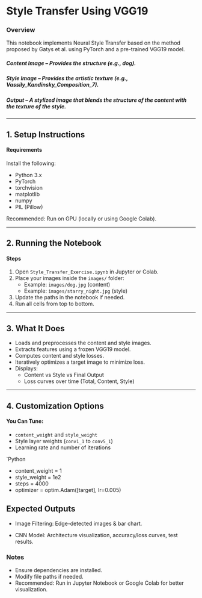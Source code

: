 # Style Transfer Using VGG19

### Overview
This notebook implements Neural Style Transfer based on the method proposed by Gatys et al. using PyTorch and a pre-trained VGG19 model.

##### Content Image – Provides the structure (e.g., dog).
##### Style Image – Provides the artistic texture (e.g., Vassily_Kandinsky_Composition_7).
##### Output – A stylized image that blends the structure of the content with the texture of the style.

---

## 1. Setup Instructions

#### Requirements
Install the following:
- Python 3.x
- PyTorch
- torchvision
- matplotlib
- numpy
- PIL (Pillow)

Recommended: Run on GPU (locally or using Google Colab).

---

## 2. Running the Notebook

#### Steps
1. Open `Style_Transfer_Exercise.ipynb` in Jupyter or Colab.
2. Place your images inside the `images/` folder:
   - Example: `images/dog.jpg` (content)
   - Example: `images/starry_night.jpg` (style)
3. Update the paths in the notebook if needed.
4. Run all cells from top to bottom.

---

## 3. What It Does

- Loads and preprocesses the content and style images.
- Extracts features using a frozen VGG19 model.
- Computes content and style losses.
- Iteratively optimizes a target image to minimize loss.
- Displays:
  - Content vs Style vs Final Output
  - Loss curves over time (Total, Content, Style)

---

## 4. Customization Options

#### You Can Tune:
- `content_weight` and `style_weight`
- Style layer weights (`conv1_1` to `conv5_1`)
- Learning rate and number of iterations

`Python
- content_weight = 1
- style_weight = 1e2
- steps = 4000
- optimizer = optim.Adam([target], lr=0.005)

## Expected Outputs
- Image Filtering: Edge-detected images & bar chart.


- CNN Model: Architecture visualization, accuracy/loss curves, test results.

### Notes
- Ensure dependencies are installed.
- Modify file paths if needed.
- Recommended: Run in Jupyter Notebook or Google Colab for better visualization.

